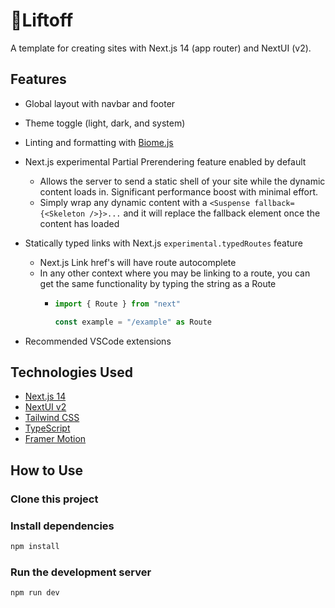 # 🚀Liftoff

A template for creating sites with Next.js 14 (app router) and NextUI (v2).

## Features

- Global layout with navbar and footer
- Theme toggle (light, dark, and system)
- Linting and formatting with [Biome.js](https://biomejs.dev/)
- Next.js experimental Partial Prerendering feature enabled by default

  - Allows the server to send a static shell of your site while the dynamic content loads in. Significant performance boost with minimal effort.
  - Simply wrap any dynamic content with a `<Suspense fallback={<Skeleton />}>...` and it will replace the fallback element once the content has loaded
- Statically typed links with Next.js `experimental.typedRoutes` feature

  - Next.js Link href's will have route autocomplete
  - In any other context where you may be linking to a route, you can get the same functionality by typing the string as a Route
    - ```typescript
      import { Route } from "next"

      const example = "/example" as Route
      ```
- Recommended VSCode extensions

## Technologies Used

- [Next.js 14](https://nextjs.org/docs/getting-started)
- [NextUI v2](https://nextui.org/)
- [Tailwind CSS](https://tailwindcss.com/)
- [TypeScript](https://www.typescriptlang.org/)
- [Framer Motion](https://www.framer.com/motion/)

## How to Use

### Clone this project

### Install dependencies

```bash
npm install
```

### Run the development server

```bash
npm run dev
```
